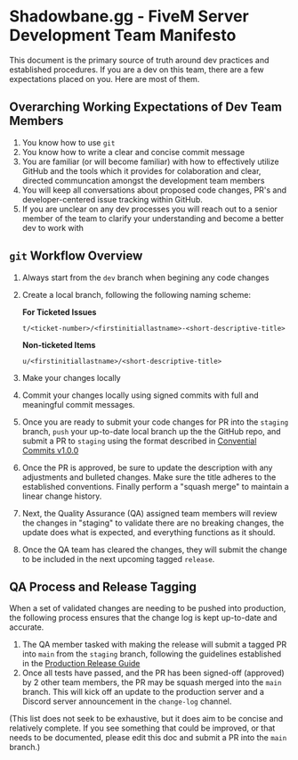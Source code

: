 # Shadowbane.gg - FiveM Server Development Team Manifesto

This document is the primary source of truth around dev practices and established procedures. If you are a dev on this team, there are a few expectations placed on you. Here are most of them.

## Overarching Working Expectations of Dev Team Members

1. You know how to use `git`
2. You know how to write a clear and concise commit message
3. You are familiar (or will become familiar) with how to effectively utilize GitHub and the tools which it provides for colaboration and clear, directed communcation amongst the development team members
4. You will keep all conversations about proposed code changes, PR's and developer-centered issue tracking within GitHub.
5. If you are unclear on any dev processes you will reach out to a senior member of the team to clarify your understanding and become a better dev to work with

## `git` Workflow Overview

1. Always start from the `dev` branch when begining any code changes
2. Create a local branch, following the following naming scheme:

    **For Ticketed Issues**

    ```terminal
    t/<ticket-number>/<firstinitiallastname>-<short-descriptive-title>
    ```

    **Non-ticketed Items**

    ```terminal
    u/<firstinitiallastname>/<short-descriptive-title>
    ```

3. Make your changes locally
4. Commit your changes locally using signed commits with full and meaningful commit messages.
5. Once you are ready to submit your code changes for PR into the `staging` branch, `push` your up-to-date local branch up the the GitHub repo, and submit a PR to `staging` using the format described in [Convential Commits v1.0.0](https://www.conventionalcommits.org/en/v1.0.0/)
6. Once the PR is approved, be sure to update the description with any adjustments and bulleted changes. Make sure the title adheres to the established conventions. Finally perform a "squash merge" to maintain a linear change history.
7. Next, the Quality Assurance (QA) assigned team members will review the changes in "staging" to validate there are no breaking changes, the update does what is expected, and everything functions as it should.
8. Once the QA team has cleared the changes, they will submit the change to be included in the next upcoming tagged `release`.

## QA Process and Release Tagging

When a set of validated changes are needing to be pushed into production, the following process ensures that the change log is kept up-to-date and accurate.

1. The QA member tasked with making the release will submit a tagged PR into `main` from the `staging` branch, following the guidelines established in the [Production Release Guide](production-release-guide.md)
2. Once all tests have passed, and the PR has been signed-off (approved) by 2 other team members, the PR may be squash merged into the `main` branch. This will kick off an update to the production server and a Discord server announcement in the `change-log` channel.

(This list does not seek to be exhaustive, but it does aim to be concise and relatively complete. If you see something that could be improved, or that needs to be documented, please edit this doc and submit a PR into the `main` branch.)